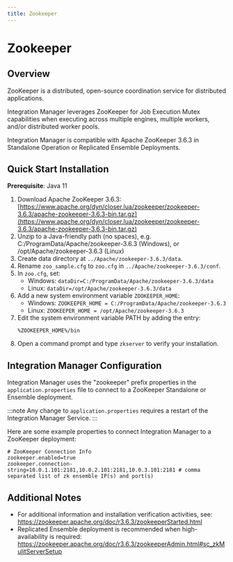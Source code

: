 ```yaml
---
title: Zookeeper
---
```


# Zookeeper

## Overview

ZooKeeper is a distributed, open-source coordination service for distributed applications. 

Integration Manager leverages ZooKeeper for Job Execution Mutex capabilities when executing across multiple engines, multiple workers, and/or distributed worker pools.

Integration Manager is compatible with Apache ZooKeeper 3.6.3 in Standalone Operation or Replicated Ensemble Deployments.

## Quick Start Installation

**Prerequisite**: Java 11

1. Download Apache ZooKeeper 3.6.3: [https://www.apache.org/dyn/closer.lua/zookeeper/zookeeper-3.6.3/apache-zookeeper-3.6.3-bin.tar.gz](https://www.apache.org/dyn/closer.lua/zookeeper/zookeeper-3.6.3/apache-zookeeper-3.6.3-bin.tar.gz)
2. Unzip to a Java-friendly path (no spaces), e.g. C:/ProgramData/Apache/zookeeper-3.6.3 (Windows), or /opt/Apache/zookeeper-3.6.3 (Linux)
3. Create data directory at `../Apache/zookeeper-3.6.3/data`.
4. Rename `zoo_sample.cfg` to `zoo.cfg` in `../Apache/zookeeper-3.6.3/conf`.
5. In `zoo.cfg`, set:
   * Windows: `dataDir=C:/ProgramData/Apache/zookeeper-3.6.3/data`
   * Linux: `dataDir=/opt/Apache/zookeeper-3.6.3/data`
6. Add a new system environment variable `ZOOKEEPER_HOME`:
   * Windows: `ZOOKEEPER_HOME = C:/ProgramData/Apache/zookeeper-3.6.3`
   * Linux: ```ZOOKEEPER_HOME = /opt/Apache/zookeeper-3.6.3```
7. Edit the system environment variable PATH by adding the entry:
   ```
   %ZOOKEEPER_HOME%/bin
   ```
8.  Open a command prompt and type `zkserver` to verify your installation.

## Integration Manager Configuration

Integration Manager uses the "zookeeper" prefix properties in the `application.properties` file to connect to a ZooKeeper Standalone or Ensemble deployment.

:::note
   Any change to `application.properties` requires a restart of the Integration Manager Service.
:::

Here are some example properties to connect Integration Manager to a ZooKeeper deployment:
```
# ZooKeeper Connection Info
zookeeper.enabled=true
zookeeper.connection-string=10.0.1.101:2181,10.0.2.101:2181,10.0.3.101:2181 # comma separated list of zk ensemble IP(s) and port(s)
```

## Additional Notes

* For additional information and installation verification activities, see: https://zookeeper.apache.org/doc/r3.6.3/zookeeperStarted.html
* Replicated Ensemble deployment is recommended when high-availability is required: https://zookeeper.apache.org/doc/r3.6.3/zookeeperAdmin.html#sc_zkMulitServerSetup